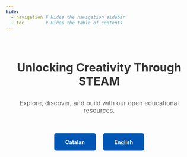 ```yaml
---
hide:
  - navigation # Hides the navigation sidebar
  - toc        # Hides the table of contents
---
```


<div align="center">

<br/>
<br/>

<p style="font-size: 2.2em; font-weight: bold; color: #333;">
  Unlocking Creativity Through STEAM
</p>

<p style="font-size: 1.2em; color: #666; margin-top: 20px;">
  Explore, discover, and build with our open educational resources.
</p>

<br/>
<br/>

<div style="display: flex; justify-content: center; gap: 20px; flex-wrap: wrap;">
  <!-- # Order the languages alphabetically by href name -->
  <a href="/steam/ca/" style="background-color:#0056b3; color:white; padding: 15px 30px; text-decoration: none; border-radius: 5px; display: inline-block; font-weight: bold;">Catalan</a>
  <a href="/steam/en/" style="background-color:#0056b3; color:white; padding: 15px 30px; text-decoration: none; border-radius: 5px; display: inline-block; font-weight: bold;">English</a>
</div>

<br/>
<br/>
<br/>
</div>
